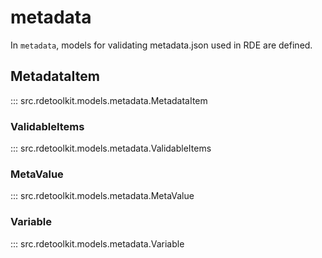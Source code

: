 # metadata

In `metadata`, models for validating metadata.json used in RDE are defined.

## MetadataItem

::: src.rdetoolkit.models.metadata.MetadataItem

### ValidableItems

::: src.rdetoolkit.models.metadata.ValidableItems

### MetaValue

::: src.rdetoolkit.models.metadata.MetaValue

### Variable

::: src.rdetoolkit.models.metadata.Variable
